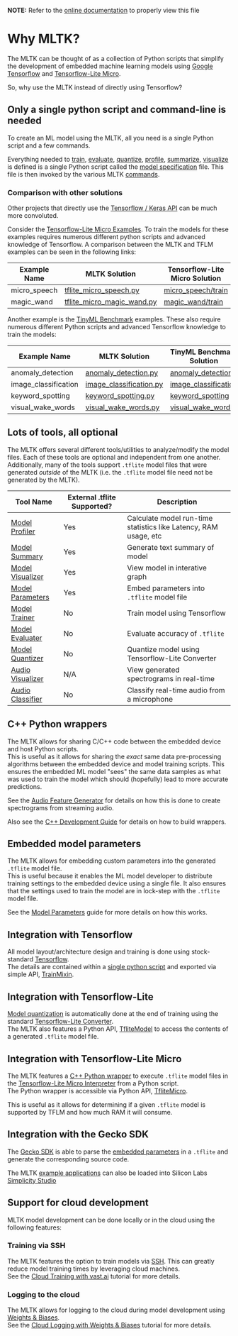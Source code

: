 __NOTE:__ Refer to the [online documentation](https://siliconlabs.github.io/mltk) to properly view this file
# Why MLTK?

The MLTK can be thought of as a collection of Python scripts that simplify the development of embedded machine learning models
using [Google Tensorflow](https://www.tensorflow.org/) and [Tensorflow-Lite Micro](https://github.com/tensorflow/tflite-micro).

So, why use the MLTK instead of directly using Tensorflow?


## Only a single python script and command-line is needed

To create an ML model using the MLTK, all you need is a single Python script and a few commands.

Everything needed to [train](./guides/model_training.md), [evaluate](./guides/model_evaluation.md), [quantize](./guides/model_quantization.md), [profile](./guides/model_profiler.md), [summarize](./guides/model_summary.md), [visualize](./guides/model_visualizer.md) 
is defined is a single Python script called the [model specification](./guides/model_specification.md) file. This file is then invoked by the various MLTK [commands](./command_line/index.md).


### Comparison with other solutions

Other projects that directly use the [Tensorflow / Keras API](https://www.tensorflow.org/api_docs/python/tf/keras) can be much more convoluted.

Consider the [Tensorflow-Lite Micro Examples](https://github.com/tensorflow/tflite-micro/tree/main/tensorflow/lite/micro/examples). To train the models for these examples requires numerous different python scripts and advanced knowledge of Tensorflow. A comparison between the MLTK and TFLM examples can be seen in the following links:

| Example Name | MLTK Solution                                                                                                                     | Tensorflow-Lite Micro Solution                                                                                               |
| ------------ | --------------------------------------------------------------------------------------------------------------------------------- | ---------------------------------------------------------------------------------------------------------------------------- |
| micro_speech | [tflite_micro_speech.py](https://github.com/siliconlabs/mltk/blob/master/mltk/models/tflite_micro/tflite_micro_speech.py)         | [micro_speech/train](https://github.com/tensorflow/tflite-micro/tree/main/tensorflow/lite/micro/examples/micro_speech/train) |
| magic_wand   | [tflite_micro_magic_wand.py](https://github.com/siliconlabs/mltk/blob/master/mltk/models/tflite_micro/tflite_micro_magic_wand.py) | [magic_wand/train](https://github.com/tensorflow/tflite-micro/tree/main/tensorflow/lite/micro/examples)     |



Another example is the [TinyML Benchmark](https://github.com/mlcommons/tiny/tree/master/benchmark) examples. These also require numerous different Python scripts and advanced Tensorflow knowledge to train the models:


| Example Name         | MLTK Solution                                                                                                         | TinyML Benchmark Solution                                                                                     |
| -------------------- | --------------------------------------------------------------------------------------------------------------------- | ------------------------------------------------------------------------------------------------------------- |
| anomaly_detection    | [anomaly_detection.py](https://github.com/siliconlabs/mltk/blob/master/mltk/models/tinyml/anomaly_detection.py)       | [anomaly_detection](https://github.com/mlcommons/tiny/tree/master/benchmark/training/anomaly_detection)       |
| image_classification | [image_classification.py](https://github.com/siliconlabs/mltk/blob/master/mltk/models/tinyml/image_classification.py) | [image_classification](https://github.com/mlcommons/tiny/tree/master/benchmark/training/image_classification) |
| keyword_spotting     | [keyword_spotting.py](https://github.com/siliconlabs/mltk/blob/master/mltk/models/tinyml/keyword_spotting.py)         | [keyword_spotting](https://github.com/mlcommons/tiny/tree/master/benchmark/training/keyword_spotting)         |
| visual_wake_words    | [visual_wake_words.py](https://github.com/siliconlabs/mltk/blob/master/mltk/models/tinyml/visual_wake_words.py)       | [visual_wake_words](https://github.com/mlcommons/tiny/tree/master/benchmark/training/visual_wake_words)       |



## Lots of tools, all optional

The MLTK offers several different tools/utilities to analyze/modify the model files. Each of these tools are optional and independent from one another.
Additionally, many of the tools support `.tflite` model files that were generated _outside_ of the MLTK (i.e. the `.tflite` model file need not be generated by the MLTK).


| Tool Name                                                                   | External .tflite Supported? | Description                                                      |
| --------------------------------------------------------------------------- | --------------------------- | ---------------------------------------------------------------- |
| [Model Profiler](https://siliconlabs.github.io/mltk/docs/guides/model_profiler.html)                                | Yes                         | Calculate model run-time statistics like Latency, RAM usage, etc |
| [Model Summary](https://siliconlabs.github.io/mltk/docs/guides/model_summary.html)                                  | Yes                         | Generate text summary of model                                   |
| [Model Visualizer](https://siliconlabs.github.io/mltk/docs/guides/model_visualizer.html)                            | Yes                         | View model in interative graph                                   |
| [Model Parameters](https://siliconlabs.github.io/mltk/docs/guides/model_parameters.html)                            | Yes                         | Embed parameters into `.tflite` model file                       |
| [Model Trainer](https://siliconlabs.github.io/mltk/docs/guides/model_training.html)                                 | No                          | Train model using Tensorflow                                     |
| [Model Evaluater](https://siliconlabs.github.io/mltk/docs/guides/model_evaluation.html)                             | No                          | Evaluate accuracy of `.tflite`                                   |
| [Model Quantizer](https://siliconlabs.github.io/mltk/docs/guides/model_quantization.html)                           | No                          | Quantize model using Tensorflow-Lite Converter                   |
| [Audio Visualizer](https://siliconlabs.github.io/mltk/docs/audio/audio_utilities.html#audio-visualization-utility)  | N/A                         | View generated spectrograms in real-time                         |
| [Audio Classifier](https://siliconlabs.github.io/mltk/docs/audio/audio_utilities.html#audio-classification-utility) | No                          | Classify real-time audio from a microphone                       |

## C++ Python wrappers

The MLTK allows for sharing C/C++ code between the embedded device and host Python scripts.  
This is useful as it allows for sharing the _exact_ same data pre-processing algorithms between the embedded device and model training scripts.
This ensures the embedded ML model "sees" the same data samples as what was used to train the model which should (hopefully) lead to more accurate predictions.

See the [Audio Feature Generator](./audio/audio_feature_generator.md) for details on how this is done to create spectrograms from streaming audio.

Also see the [C++ Development Guide](./cpp_development/index.md) for details on how to build wrappers.



## Embedded model parameters

The MLTK allows for embedding custom parameters into the generated `.tflite` model file.  
This is useful because it enables the ML model developer to distribute training settings
to the embedded device using a single file. It also ensures that the settings used to train
the model are in lock-step with the `.tflite` model file.

See the [Model Parameters](./guides/model_parameters.md) guide for more details on how this works.

## Integration with Tensorflow

All model layout/architecture design and training is done using stock-standard [Tensorflow](https://www.tensorflow.org/).  
The details are contained within a [single python script](./guides/model_specification.md) and exported via simple API, [TrainMixin](mltk.core.TrainMixin).


## Integration with Tensorflow-Lite

[Model quantization](./guides/model_quantization.md) is automatically done at the end of training using the standard [Tensorflow-Lite Converter](https://www.tensorflow.org/lite/convert).  
The MLTK also features a Python API, [TfliteModel](mltk.core.TfliteModel) to access the contents of a generated `.tflite` model file.


## Integration with Tensorflow-Lite Micro

The MLTK features a [C++ Python wrapper](https://github.com/siliconlabs/mltk/tree/master/cpp/tflite_micro_wrapper) to execute `.tflite` model files in the [Tensorflow-Lite Micro Interpreter](https://github.com/tensorflow/tflite-micro) from a Python script.  
The Python wrapper is accessible via Python API, [TfliteMicro](mltk.core.tflite_micro.TfliteMicro).

This is useful as it allows for determining if a given `.tflite` model is supported by TFLM and how much RAM it will consume.


## Integration with the Gecko SDK

The [Gecko SDK](https://docs.silabs.com/gecko-platform/latest/machine-learning/tensorflow/overview) is able to parse the [embedded parameters](./guides/model_parameters.md) in
a `.tflite` and generate the corresponding source code.

The MLTK [example applications](./cpp_development/examples/index.md) can also be loaded into Silicon Labs [Simplicity Studio](./cpp_development/simplicity_studio.md)


## Support for cloud development

MLTK model development can be done locally or in the cloud using the following features:

### Training via SSH

The MLTK features the option to train models via [SSH](./guides/model_training_via_ssh.md). This can greatly reduce model training times by leveraging cloud machines.  
See the [Cloud Training with vast.ai](https://siliconlabs.github.io/mltk/mltk/tutorials/cloud_training_with_vast_ai.html) tutorial for more details.


### Logging to the cloud

The MLTK allows for logging to the cloud during model development using [Weights & Biases](https://wandb.ai).  
See the [Cloud Logging with Weights & Biases](https://siliconlabs.github.io/mltk/mltk/tutorials/cloud_logging_with_wandb.html) tutorial for more details.
